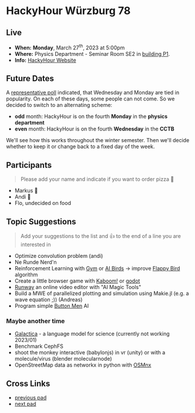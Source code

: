 # HackyHour Würzburg 78

## Live
 - **When:** **Monday**, March 27<sup>th</sup>, 2023 at 5:00pm
 - **Where:** Physics Department - Seminar Room SE2 in [building P1](https://wueaddress.uni-wuerzburg.de/search/map/3612).<!-- [CCTB](https://www.google.de/maps/place/Zentrum+f%C3%BCr+Computergest%C3%BCtzte+und+Theoretische+Biologie+(CCTB),+Universit%C3%A4t+W%C3%BCrzburg/@49.7850748,9.9720102,18z/data=!3m1!4b1!4m5!3m4!1s0x47a28fc802e5e8d9:0x6b62d2cbd2e6f094!8m2!3d49.7849749!4d9.9729537) --> 
 - **Info:** [HackyHour Website](http://hackyhour.github.io/Wuerzburg/)

## Future Dates

A [representative poll](https://terminplaner4.dfn.de/u3fGuiEUz9RAj2fL) indicated, that Wednesday and Monday are tied in popularity. On each of these days, some people can not come. So we decided to switch to an alternating scheme:
- **odd** month: HackyHour is on the fourth **Monday** in the **physics department**
- **even** month: HackyHour is on the fourth **Wednesday** in the **CCTB**

We'll see how this works throughout the winter semester. Then we'll decide whether to keep it or change back to a fixed day of the week.

## Participants
> Please add your name and indicate if you want to order pizza :pizza:
 - Markus :pizza:
 - Andi :pizza:
 - Flo, undecided on food
 
## Topic Suggestions
> Add your suggestions to the list and :+1: to the end of a line you are interested in

 - Optimize convolution problem (andi) 
 - Ne Runde Nerd'n
 - Reinforcement Learning with [Gym](https://www.gymlibrary.dev/)  or [AI Birds](http://aibirds.org/) → improve [Flappy Bird](https://github.com/Talendar/flappy-bird-gym) algorithm
 - Create a little browser game with [Kaboom!](https://kaboomjs.com/) or [godot](https://godotengine.org/)
 - [Runway](https://runwayml.com/) an online video editor with "AI Magic Tools"
 - Build a MWE of parallelized plotting and simulation using Makie.jl (e.g. a wave equation ;)) (Andreas)
 - Program simple [Button Men](https://boardgamegeek.com/boardgame/17/button-men) AI

### Maybe another time
 - [Galactica](https://galactica.org/) - a language model for science (currently not working 2023/01)
 - Benchmark CephFS
 - shoot the monkey interactive (babylonjs) in vr (unity) or with a molecule/virus (blender molecularnode)
 - OpenStreetMap data as networkx in python with [OSMnx](https://osmnx.readthedocs.io/en/stable/)

## Cross Links
 - [previous pad](https://hackyhour.github.io/Wuerzburg/pad_archive/HackyHour_Wuerzburg_77)
 - [next pad](https://hackyhour.github.io/Wuerzburg/pad_archive/HackyHour_Wuerzburg_79)
